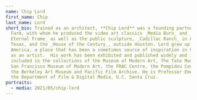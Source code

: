 ```yaml
---
name: Chip Lord
first_name: Chip
last_name: Lord
short_bio: Trained as an architect, **Chip Lord** was a founding partner of Ant
  Farm, with whom he produced the video art classics _Media Burn_ and _The
  Eternal Frame_ as well as the public sculpture, _Cadillac Ranch_ in Amarillo.
  Texas, and the _House of the Century_, outside Houston. Lord grew up in 1950’s
  America, a place that has been a sometimes source of inspiration in his work
  as an artist.  His work has been exhibited and published widely and is
  included in the collections of the Museum of Modern Art, The Tate Modern, the
  San Francisco Museum of Modern Art, the FRAC Centre, the Pompidou Centre, and
  the Berkeley Art Museum and Pacific Film Archive. He is Professor Emeritus in
  the Department of Film & Digital Media, U.C. Santa Cruz.
portraits:
  - media: 2021/05/chip-lord
---
```


